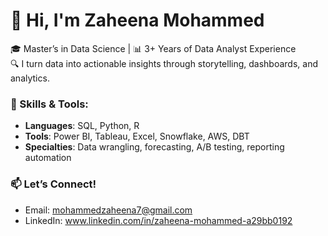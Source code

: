 # 👋 Hi, I'm Zaheena Mohammed

🎓 Master’s in Data Science | 📊 3+ Years of Data Analyst Experience  
🔍 I turn data into actionable insights through storytelling, dashboards, and analytics.

### 💼 Skills & Tools:
- **Languages**: SQL, Python, R
- **Tools**: Power BI, Tableau, Excel, Snowflake, AWS, DBT
- **Specialties**: Data wrangling, forecasting, A/B testing, reporting automation

### 📫 Let’s Connect!
- Email: mohammedzaheena7@gmail.com
- LinkedIn: www.linkedin.com/in/zaheena-mohammed-a29bb0192
